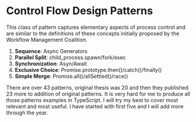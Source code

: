 # Control Flow Design Patterns
This class of pattern captures elementary aspects of process control and are similar to the definitions of these concepts initially proposed by the Workflow Management Coalition.

1. __Sequence__: Async Generators
2. __Parallel Split__: child_process.spawn/fork/exec
3. __Synchronization__: Asyn/Await
4. __Exclusive Choice__: Promise.prototype.then()/catch()/finally()
5. __Simple Merge__: Promise.all()/allSettled()/race()

There are over 43 patterns, original thesis was 20 and then they published 23 more to addition of original patterns.
It is very hard for me to produce all those patterns examples in TypeScript. I will try my best to cover most relevant 
and most useful. I have started with first five and I will add more through the year.


